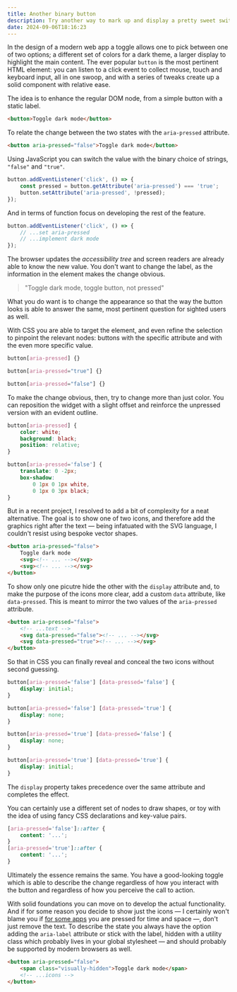 ```yaml
---
title: Another binary button
description: Try another way to mark up and display a pretty sweet switch.
date: 2024-09-06T18:16:23
---
```


In the design of a modern web app a toggle allows one to pick between one of two options; a different set of colors for a dark theme, a larger display to highlight the main content. The ever popular `button` is the most pertinent HTML element: you can listen to a click event to collect mouse, touch and keyboard input, all in one swoop, and with a series of tweaks create up a solid component with relative ease.

The idea is to enhance the regular DOM node, from a simple button with a static label.

```html
<button>Toggle dark mode</button>
```

To relate the change between the two states with the `aria-pressed` attribute.

```html
<button aria-pressed="false">Toggle dark mode</button>
```

Using JavaScript you can switch the value with the binary choice of strings, `"false"` and `"true"`.

```js
button.addEventListener('click', () => {
	const pressed = button.getAttribute('aria-pressed') === 'true';
	button.setAttribute('aria-pressed', !pressed);
});
```

And in terms of function focus on developing the rest of the feature.

```js
button.addEventListener('click', () => {
	// ...set aria-pressed
	// ...implement dark mode
});
```

The browser updates the _accessibility tree_ and screen readers are already able to know the new value. You don't want to change the label, as the information in the element makes the change obvious.

> "Toggle dark mode, toggle button, not pressed"

What you do want is to change the appearance so that the way the button looks is able to answer the same, most pertinent question for sighted users as well.

With CSS you are able to target the element, and even refine the selection to pinpoint the relevant nodes: buttons with the specific attribute and with the even more specific value.

<!-- prettier-ignore -->
```css
button[aria-pressed] {}

button[aria-pressed="true"] {}

button[aria-pressed="false"] {}
```

To make the change obvious, then, try to change more than just color. You can reposition the widget with a slight offset and reinforce the unpressed version with an evident outline.

```css
button[aria-pressed] {
	color: white;
	background: black;
	position: relative;
}

button[aria-pressed='false'] {
	translate: 0 -2px;
	box-shadow:
		0 1px 0 1px white,
		0 1px 0 3px black;
}
```

But in a recent project, I resolved to add a bit of complexity for a neat alternative. The goal is to show one of two icons, and therefore add the graphics right after the text — being infatuated with the SVG language, I couldn't resist using bespoke vector shapes.

```html
<button aria-pressed="false">
	Toggle dark mode
	<svg><!-- ... --></svg>
	<svg><!-- ... --></svg>
</button>
```

To show only one picutre hide the other with the `display` attribute and, to make the purpose of the icons more clear, add a custom `data` attribute, like `data-pressed`. This is meant to mirror the two values of the `aria-pressed` attribute.

```html
<button aria-pressed="false">
	<!-- ...text -->
	<svg data-pressed="false"><!-- ... --></svg>
	<svg data-pressed="true"><!-- ... --></svg>
</button>
```

So that in CSS you can finally reveal and conceal the two icons without second guessing.

```css
button[aria-pressed='false'] [data-pressed='false'] {
	display: initial;
}

button[aria-pressed='false'] [data-pressed='true'] {
	display: none;
}

button[aria-pressed='true'] [data-pressed='false'] {
	display: none;
}

button[aria-pressed='true'] [data-pressed='true'] {
	display: initial;
}
```

The `display` property takes precedence over the same attribute and completes the effect.

You can certainly use a different set of nodes to draw shapes, or toy with the idea of using fancy CSS declarations and key-value pairs.

```css
[aria-pressed='false']::after {
	content: '...';
}
[aria-pressed='true']::after {
	content: '...';
}
```

Ultimately the essence remains the same. You have a good-looking toggle which is able to describe the change regardless of how you interact with the button and regardless of how you perceive the call to action.

With solid foundations you can move on to develop the actual functionality. And if for some reason you decide to show just the icons — I certainly won't blame you if [for some apps](https://garde-temps.netlify.app/) you are pressed for time and space —, don't just remove the text. To describe the state you always have the option adding the `aria-label` attribute or stick with the label, hidden with a utility class which probably lives in your global stylesheet — and should probably be supported by modern browsers as well.

```html
<button aria-pressed="false">
	<span class="visually-hidden">Toggle dark mode</span>
	<!-- ...icons -->
</button>
```

